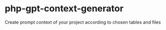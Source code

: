# php-gpt-context-generator
Create prompt context of your project according to chosen tables and files
